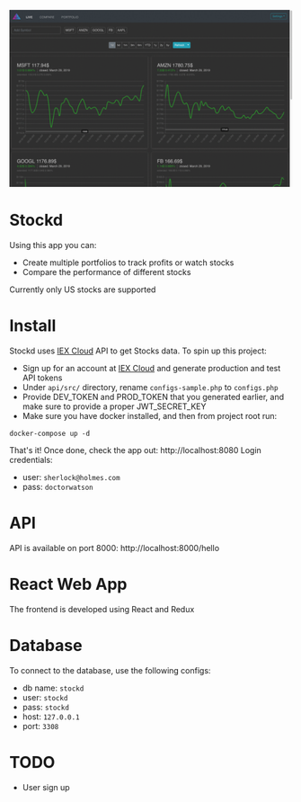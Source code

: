 ![Stockd Web App](static/stockd.gif)

# Stockd

Using this app you can:

- Create multiple portfolios to track profits or watch stocks
- Compare the performance of different stocks

Currently only US stocks are supported

# Install

Stockd uses [IEX Cloud](https://iexcloud.io/) API to get Stocks data.
To spin up this project:

- Sign up for an account at [IEX Cloud](https://iexcloud.io/) and generate production and test API tokens
- Under `api/src/` directory, rename `configs-sample.php` to `configs.php`
- Provide DEV_TOKEN and PROD_TOKEN that you generated earlier, and make sure to provide a proper JWT_SECRET_KEY
- Make sure you have docker installed, and then from project root run:

```
docker-compose up -d
```

That's it! Once done, check the app out: http://localhost:8080
Login credentials:

- user: `sherlock@holmes.com`
- pass: `doctorwatson`

# API

API is available on port 8000: http://localhost:8000/hello

# React Web App

The frontend is developed using React and Redux

# Database

To connect to the database, use the following configs:

- db name: `stockd`
- user: `stockd`
- pass: `stockd`
- host: `127.0.0.1`
- port: `3308`

# TODO

- User sign up
